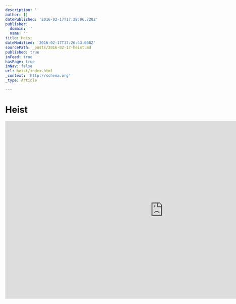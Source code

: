 ```yaml
---
description: ''
author: []
datePublished: '2016-02-17T17:28:06.720Z'
publisher:
  domain: ''
  name: ''
title: Heist
dateModified: '2016-02-17T17:26:43.668Z'
sourcePath: _posts/2016-02-17-heist.md
published: true
inFeed: true
hasPage: true
inNav: false
url: heist/index.html
_context: 'http://schema.org'
_type: Article

---
```

# Heist

<iframe src="https://cdn.embedly.com/widgets/media.html?src=https%3A%2F%2Fplayer.vimeo.com%2Fvideo%2F104565645&amp;url=https%3A%2F%2Fvimeo.com%2F104565645&amp;image=http%3A%2F%2Fi.vimeocdn.com%2Fvideo%2F487148213_1280.jpg&amp;key=b7d04c9b404c499eba89ee7072e1c4f7&amp;type=text%2Fhtml&amp;schema=vimeo" width="1000" height="563" scrolling="no" frameborder="0" allowfullscreen="allowfullscreen" style=""></iframe>
